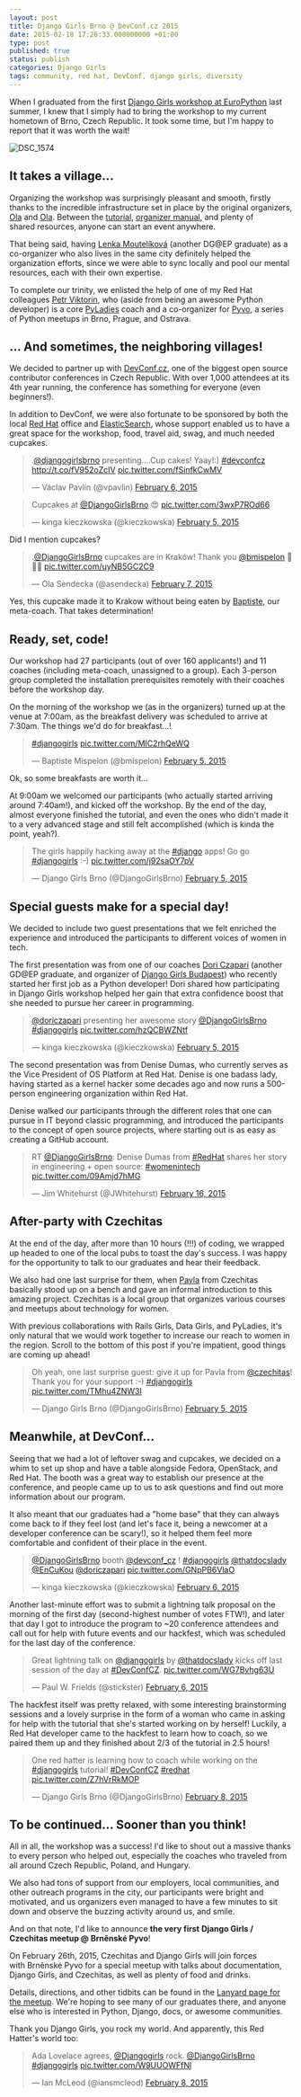 ```yaml
---
layout: post
title: Django Girls Brno @ DevConf.cz 2015
date: 2015-02-18 17:26:33.000000000 +01:00
type: post
published: true
status: publish
categories: Django Girls
tags: community, red hat, DevConf, django girls, diversity
---
```


When I graduated from the first [Django Girls workshop at EuroPython](http://docsideofthemoon.com/2014/08/05/django-girls-europython-2014/ "Django Girls @ EuroPython 2014 – Girl-power to geek-power") last summer, I knew that I simply had to bring the workshop to my current hometown of Brno, Czech Republic. It took some time, but I'm happy to report that it was worth the wait!

![DSC\_1574]({{%20site.baseurl%20}}/images/dsc_1574.jpg?w=646)

It takes a village...
---------------------

Organizing the workshop was surprisingly pleasant and smooth, firstly thanks to the incredible infrastructure set in place by the original organizers, [Ola](https://twitter.com/asendecka) and [Ola](https://twitter.com/olasitarska). Between the [tutorial](http://tutorial.djangogirls.org/), [organizer manual](http://organize.djangogirls.org/), and plenty of shared resources, anyone can start an event anywhere.

That being said, having [Lenka Moutelíková](https://twitter.com/enigmatahari) (another DG@EP graduate) as a co-organizer who also lives in the same city definitely helped the organization efforts, since we were able to sync locally and pool our mental resources, each with their own expertise.

To complete our trinity, we enlisted the help of one of my Red Hat colleagues [Petr Viktorin](https://twitter.com/EnCuKou), who (aside from being an awesome Python developer) is a core [PyLadies](http://python.cz/pyladies/) coach and a co-organizer for [Pyvo](https://twitter.com/napyvo), a series of Python meetups in Brno, Prague, and Ostrava.

... And sometimes, the neighboring villages!
--------------------------------------------

We decided to partner up with [DevConf.cz](http://devconf.cz/), one of the biggest open source contributor conferences in Czech Republic. With over 1,000 attendees at its 4th year running, the conference has something for everyone (even beginners!).

In addition to DevConf, we were also fortunate to be sponsored by both the local [Red Hat](https://twitter.com/redhatcz) office and [ElasticSearch](https://twitter.com/elasticsearch), whose support enabled us to have a great space for the workshop, food, travel aid, swag, and much needed cupcakes.

<blockquote class="twitter-tweet" data-lang="en"><p lang="en" dir="ltr">.<a href="https://twitter.com/DjangoGirlsBrno">@djangogirlsbrno</a> presenting....Cup cakes! Yaay!:) <a href="https://twitter.com/hashtag/devconfcz?src=hash">#devconfcz</a> <a href="http://t.co/fV952oZcIV">http://t.co/fV952oZcIV</a> <a href="http://t.co/fSinfkCwMV">pic.twitter.com/fSinfkCwMV</a></p>&mdash; Václav Pavlín (@vpavlin) <a href="https://twitter.com/vpavlin/status/563597354562228224">February 6, 2015</a></blockquote>
<script async src="//platform.twitter.com/widgets.js" charset="utf-8"></script>

<blockquote class="twitter-tweet" data-lang="en"><p lang="en" dir="ltr">Cupcakes at <a href="https://twitter.com/DjangoGirlsBrno">@DjangoGirlsBrno</a> 😍 <a href="http://t.co/3wxP7ROd66">pic.twitter.com/3wxP7ROd66</a></p>&mdash; kinga kieczkowska (@kieczkowska) <a href="https://twitter.com/kieczkowska/status/563266584056434689">February 5, 2015</a></blockquote>
<script async src="//platform.twitter.com/widgets.js" charset="utf-8"></script>

Did I mention cupcakes?

<blockquote class="twitter-tweet" data-lang="en"><p lang="pl" dir="ltr">.<a href="https://twitter.com/DjangoGirlsBrno">@DjangoGirlsBrno</a> cupcakes are in Kraków! Thank you <a href="https://twitter.com/bmispelon">@bmispelon</a> 🍰🍩💖 <a href="http://t.co/uyNB5GC2C9">pic.twitter.com/uyNB5GC2C9</a></p>&mdash; Ola Sendecka (@asendecka) <a href="https://twitter.com/asendecka/status/563968597505355776">February 7, 2015</a></blockquote>
<script async src="//platform.twitter.com/widgets.js" charset="utf-8"></script>

Yes, this cupcake made it to Krakow without being eaten by [Baptiste](https://twitter.com/bmispelon), our meta-coach. That takes determination!

Ready, set, code!
-----------------

Our workshop had 27 participants (out of over 160 applicants!) and 11 coaches (including meta-coach, unassigned to a group). Each 3-person group completed the installation prerequisites remotely with their coaches before the workshop day.

On the morning of the workshop we (as in the organizers) turned up at the venue at 7:00am, as the breakfast delivery was scheduled to arrive at 7:30am. The things we'd do for breakfast...!

<blockquote class="twitter-tweet" data-lang="en"><p lang="und" dir="ltr"><a href="https://twitter.com/hashtag/djangogirls?src=hash">#djangogirls</a> <a href="http://t.co/MIC2rhQeWQ">pic.twitter.com/MIC2rhQeWQ</a></p>&mdash; Baptiste Mispelon (@bmispelon) <a href="https://twitter.com/bmispelon/status/563272386091708417">February 5, 2015</a></blockquote>
<script async src="//platform.twitter.com/widgets.js" charset="utf-8"></script>

Ok, so some breakfasts are worth it...

At 9:00am we welcomed our participants (who actually started arriving around 7:40am!), and kicked off the workshop. By the end of the day, almost everyone finished the tutorial, and even the ones who didn't made it to a very advanced stage and still felt accomplished (which is kinda the point, yeah?).

<blockquote class="twitter-tweet" data-lang="en"><p lang="en" dir="ltr">The girls happily hacking away at the <a href="https://twitter.com/hashtag/django?src=hash">#django</a> apps! Go go <a href="https://twitter.com/hashtag/djangogirls?src=hash">#djangogirls</a> :-) <a href="http://t.co/j92saOY7pV">pic.twitter.com/j92saOY7pV</a></p>&mdash; Django Girls Brno (@DjangoGirlsBrno) <a href="https://twitter.com/DjangoGirlsBrno/status/563357196902477827">February 5, 2015</a></blockquote>
<script async src="//platform.twitter.com/widgets.js" charset="utf-8"></script>

Special guests make for a special day!
--------------------------------------

We decided to include two guest presentations that we felt enriched the experience and introduced the participants to different voices of women in tech.

The first presentation was from one of our coaches [Dori Czapari](https://twitter.com/doriczapari) (another GD@EP graduate, and organizer of [Django Girls Budapest](https://twitter.com/djangogirls_BP)) who recently started her first job as a Python developer! Dori shared how participating in Django Girls workshop helped her gain that extra confidence boost that she needed to pursue her career in programming.

<blockquote class="twitter-tweet" data-lang="en"><p lang="en" dir="ltr"><a href="https://twitter.com/doriczapari">@doriczapari</a> presenting her awesome story <a href="https://twitter.com/DjangoGirlsBrno">@DjangoGirlsBrno</a> <a href="https://twitter.com/hashtag/djangogirls?src=hash">#djangogirls</a> <a href="http://t.co/hzQCBWZNtf">pic.twitter.com/hzQCBWZNtf</a></p>&mdash; kinga kieczkowska (@kieczkowska) <a href="https://twitter.com/kieczkowska/status/563278281093709824">February 5, 2015</a></blockquote>
<script async src="//platform.twitter.com/widgets.js" charset="utf-8"></script>

The second presentation was from Denise Dumas, who currently serves as the Vice President of OS Platform at Red Hat. Denise is one badass lady, having started as a kernel hacker some decades ago and now runs a 500-person engineering organization within Red Hat.

Denise walked our participants through the different roles that one can pursue in IT beyond classic programming, and introduced the participants to the concept of open source projects, where starting out is as easy as creating a GitHub account.

<blockquote class="twitter-tweet" data-lang="en"><p lang="en" dir="ltr">RT <a href="https://twitter.com/DjangoGirlsBrno">@DjangoGirlsBrno</a>: Denise Dumas from <a href="https://twitter.com/hashtag/RedHat?src=hash">#RedHat</a> shares her story in engineering + open source:  <a href="https://twitter.com/hashtag/womenintech?src=hash">#womenintech</a> <a href="http://t.co/09Amjd7hMG">pic.twitter.com/09Amjd7hMG</a></p>&mdash; Jim Whitehurst (@JWhitehurst) <a href="https://twitter.com/JWhitehurst/status/567320094985158656">February 16, 2015</a></blockquote>
<script async src="//platform.twitter.com/widgets.js" charset="utf-8"></script>

After-party with Czechitas
--------------------------

At the end of the day, after more than 10 hours (!!!) of coding, we wrapped up headed to one of the local pubs to toast the day's success. I was happy for the opportunity to talk to our graduates and hear their feedback.

We also had one last surprise for them, when [Pavla](https://twitter.com/PavlaRandakova) from Czechitas basically stood up on a bench and gave an informal introduction to this amazing project. Czechitas is a local group that organizes various courses and meetups about technology for women.

With previous collaborations with Rails Girls, Data Girls, and PyLadies, it's only natural that we would work together to increase our reach to women in the region. Scroll to the bottom of this post if you're impatient, good things are coming up ahead!

<blockquote class="twitter-tweet" data-lang="en"><p lang="en" dir="ltr">Oh yeah, one last surprise guest: give it up for Pavla from <a href="https://twitter.com/czechitas">@czechitas</a>! Thank you for your support :-) <a href="https://twitter.com/hashtag/djangogirls?src=hash">#djangogirls</a> <a href="http://t.co/TMhu4ZNW3I">pic.twitter.com/TMhu4ZNW3I</a></p>&mdash; Django Girls Brno (@DjangoGirlsBrno) <a href="https://twitter.com/DjangoGirlsBrno/status/563428375034089474">February 5, 2015</a></blockquote>
<script async src="//platform.twitter.com/widgets.js" charset="utf-8"></script>

Meanwhile, at DevConf...
------------------------

Seeing that we had a lot of leftover swag and cupcakes, we decided on a whim to set up shop and have a table alongside Fedora, OpenStack, and Red Hat. The booth was a great way to establish our presence at the conference, and people came up to us to ask questions and find out more information about our program.

It also meant that our graduates had a "home base" that they can always come back to if they feel lost (and let's face it, being a newcomer at a developer conference can be scary!), so it helped them feel more comfortable and confident of their place in the event.

<blockquote class="twitter-tweet" data-lang="en"><p lang="en" dir="ltr"><a href="https://twitter.com/DjangoGirlsBrno">@DjangoGirlsBrno</a> booth <a href="https://twitter.com/devconf_cz">@devconf_cz</a> ! <a href="https://twitter.com/hashtag/djangogirls?src=hash">#djangogirls</a> <a href="https://twitter.com/ThatDocsLady">@thatdocslady</a> <a href="https://twitter.com/EnCuKou">@EnCuKou</a> <a href="https://twitter.com/doriczapari">@doriczapari</a> <a href="http://t.co/GNpPB6VlaO">pic.twitter.com/GNpPB6VlaO</a></p>&mdash; kinga kieczkowska (@kieczkowska) <a href="https://twitter.com/kieczkowska/status/563657096290643968">February 6, 2015</a></blockquote>
<script async src="//platform.twitter.com/widgets.js" charset="utf-8"></script>

Another last-minute effort was to submit a lightning talk proposal on the morning of the first day (second-highest number of votes FTW!), and later that day I got to introduce the program to ~20 conference attendees and call out for help with future events and our hackfest, which was scheduled for the last day of the conference.

<blockquote class="twitter-tweet" data-lang="en"><p lang="en" dir="ltr">Great lightning talk on <a href="https://twitter.com/djangogirls">@djangogirls</a> by <a href="https://twitter.com/ThatDocsLady">@thatdocslady</a> kicks off last session of the day at <a href="https://twitter.com/hashtag/DevConfCZ?src=hash">#DevConfCZ</a>. <a href="http://t.co/WG7Bvhg63U">pic.twitter.com/WG7Bvhg63U</a></p>&mdash; Paul W. Frields (@stickster) <a href="https://twitter.com/stickster/status/563739783898624000">February 6, 2015</a></blockquote>
<script async src="//platform.twitter.com/widgets.js" charset="utf-8"></script>

The hackfest itself was pretty relaxed, with some interesting brainstorming sessions and a lovely surprise in the form of a woman who came in asking for help with the tutorial that she's started working on by herself! Luckily, a Red Hat developer came to the hackfest to learn how to coach, so we paired them up and they finished about 2/3 of the tutorial in 2.5 hours!

<blockquote class="twitter-tweet" data-lang="en"><p lang="en" dir="ltr">One red hatter is learning how to coach while working on the <a href="https://twitter.com/hashtag/djangogirls?src=hash">#djangogirls</a> tutorial! <a href="https://twitter.com/hashtag/DevConfCZ?src=hash">#DevConfCZ</a> <a href="https://twitter.com/hashtag/redhat?src=hash">#redhat</a> <a href="http://t.co/Z7hVrRkMOP">pic.twitter.com/Z7hVrRkMOP</a></p>&mdash; Django Girls Brno (@DjangoGirlsBrno) <a href="https://twitter.com/DjangoGirlsBrno/status/564370677793587200">February 8, 2015</a></blockquote>
<script async src="//platform.twitter.com/widgets.js" charset="utf-8"></script>

To be continued... Sooner than you think!
-----------------------------------------

All in all, the workshop was a success! I'd like to shout out a massive thanks to every person who helped out, especially the coaches who traveled from all around Czech Republic, Poland, and Hungary.

We also had tons of support from our employers, local communities, and other outreach programs in the city, our participants were bright and motivated, and us organizers even managed to have a few minutes to sit down and observe the buzzing activity around us, and smile.

And on that note, I'd like to announce **the very first** **Django Girls / Czechitas meetup @ Brněnské Pyvo**!

On February 26th, 2015, Czechitas and Django Girls will join forces with Brněnské Pyvo for a special meetup with talks about documentation, Django Girls, and Czechitas, as well as plenty of food and drinks. 

Details, directions, and other tidbits can be found in the [Lanyard page for the meetup](http://lanyrd.com/2015/brno-pyvo-february/). We're hoping to see many of our graduates there, and anyone else who is interested in Python, Django, docs, or awesome communities.

Thank you Django Girls, you rock my world. And apparently, this Red Hatter's world too:

<blockquote class="twitter-tweet" data-lang="en"><p lang="en" dir="ltr">Ada Lovelace agrees, <a href="https://twitter.com/djangogirls">@Djangogirls</a> rock. <a href="https://twitter.com/DjangoGirlsBrno">@DjangoGirlsBrno</a> <a href="https://twitter.com/hashtag/djangogirls?src=hash">#djangogirls</a> <a href="http://t.co/W9UUOWFfNl">pic.twitter.com/W9UUOWFfNl</a></p>&mdash; Ian McLeod (@iansmcleod) <a href="https://twitter.com/iansmcleod/status/564416114822615040">February 8, 2015</a></blockquote>
<script async src="//platform.twitter.com/widgets.js" charset="utf-8"></script>
